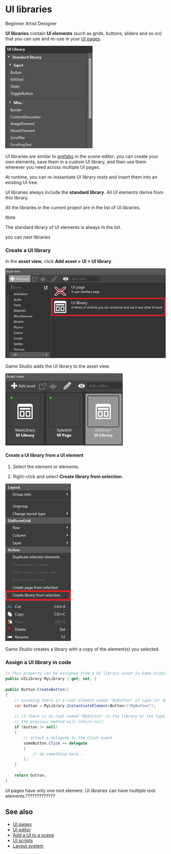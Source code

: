# UI libraries

<span class="label label-doc-level">Beginner</span>
<span class="label label-doc-audience">Artist</span>
<span class="label label-doc-audience">Designer</span>

**UI libraries** contain **UI elements** (such as grids, buttons, sliders and so on) that you can use and re-use in your [UI pages](UI-pages.md).

![UI library](media/UI-library.png)

UI libraries are similar to [prefabs](../game-studio/prefabs.md) in the scene editor; you can create your own elements, save them in a custom UI library, and then use them wherever you need across multiple UI pages.

At runtime, you can re-instantiate UI library roots and insert them into an existing UI tree.

UI libraries always include the **standard library**. All UI elements derive from this library.

All the libraries in the current project are in the list of UI libraries.

> [!Note]
> The standard library of UI elements is always in the list.

you can nest libraries

### Create a UI library

In the **asset view**, click **Add asset > UI > UI library**.

![Add UI library](media/add-ui-library.png)

Game Studio adds the UI library to the asset view.

![Added UI library](media/added-ui-library.png)

#### Create a UI library from a UI element

1. Select the element or elements.

2. Right-click and select **Create library from selection**.

![Added UI library](media/create-library-from-selection.png)

Game Studio creates a library with a copy of the element(s) you selected.

### Assign a UI library in code

```cs
// This property can be assigned from a UI library asset in Game Studio
public UILibrary MyLibrary { get; set; }

public Button CreateButton()
{
    // assuming there is a root element named "MyButton" of type (or derived from) Button
    var button = MyLibrary.InstantiateElement<Button>("MyButton");

    // if there is no root named "MyButton" in the library or the type does not match,
    // the previous method will return null
    if (button != null)
    {        
        // attach a delegate to the Click event
        someButton.Click += delegate
        {
            // do something here...
        };
    }

    return button;
}
```

UI pages have only one root element. UI libraries can have multiple root elements.?????????????

## See also

* [UI pages](ui-pages.md)
* [UI editor](ui-editor.md)
* [Add a UI to a scene](add-a-ui-to-a-scene.md)
* [UI scripts](ui-scripts.md)
* [Layout system](layout-system.md)